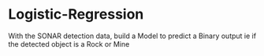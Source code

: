 # Logistic-Regression
With the SONAR detection data, build a  Model to predict a Binary output ie if the detected object is a Rock or Mine
